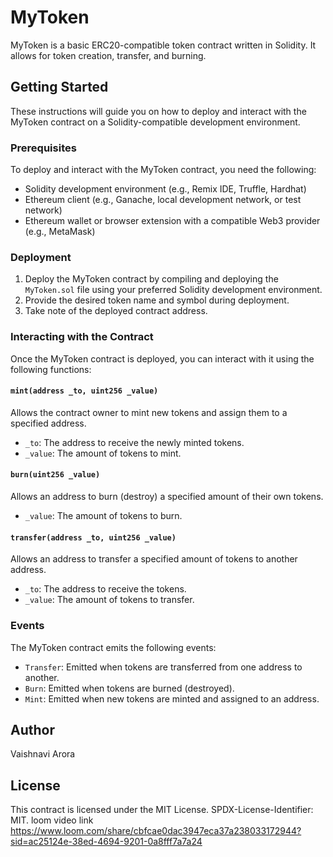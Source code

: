 # MyToken

MyToken is a basic ERC20-compatible token contract written in Solidity. It allows for token creation, transfer, and burning.

## Getting Started

These instructions will guide you on how to deploy and interact with the MyToken contract on a Solidity-compatible development environment.

### Prerequisites

To deploy and interact with the MyToken contract, you need the following:

- Solidity development environment (e.g., Remix IDE, Truffle, Hardhat)
- Ethereum client (e.g., Ganache, local development network, or test network)
- Ethereum wallet or browser extension with a compatible Web3 provider (e.g., MetaMask)

### Deployment

1. Deploy the MyToken contract by compiling and deploying the `MyToken.sol` file using your preferred Solidity development environment.
2. Provide the desired token name and symbol during deployment.
3. Take note of the deployed contract address.

### Interacting with the Contract

Once the MyToken contract is deployed, you can interact with it using the following functions:

#### `mint(address _to, uint256 _value)`

Allows the contract owner to mint new tokens and assign them to a specified address.

- `_to`: The address to receive the newly minted tokens.
- `_value`: The amount of tokens to mint.

#### `burn(uint256 _value)`

Allows an address to burn (destroy) a specified amount of their own tokens.

- `_value`: The amount of tokens to burn.

#### `transfer(address _to, uint256 _value)`

Allows an address to transfer a specified amount of tokens to another address.

- `_to`: The address to receive the tokens.
- `_value`: The amount of tokens to transfer.

### Events

The MyToken contract emits the following events:

- `Transfer`: Emitted when tokens are transferred from one address to another.
- `Burn`: Emitted when tokens are burned (destroyed).
- `Mint`: Emitted when new tokens are minted and assigned to an address.

## Author

Vaishnavi Arora

## License

This contract is licensed under the MIT License. SPDX-License-Identifier: MIT. loom video link
https://www.loom.com/share/cbfcae0dac3947eca37a238033172944?sid=ac25124e-38ed-4694-9201-0a8fff7a7a24
